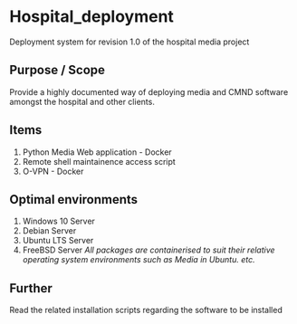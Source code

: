 # Hospital_deployment
Deployment system for revision 1.0 of the hospital media project

## Purpose / Scope
Provide a highly documented way of deploying media and CMND software amongst the hospital and other clients. 

## Items 
1. Python Media Web application - Docker 
2. Remote shell maintainence access script
3. O-VPN - Docker 

## Optimal environments
1. Windows 10 Server 
2. Debian Server 
3. Ubuntu LTS Server
4. FreeBSD Server 
*All packages are containerised to suit their relative operating system environments such as Media in Ubuntu. etc.* 

## Further 
Read the related installation scripts regarding the software to be installed 
